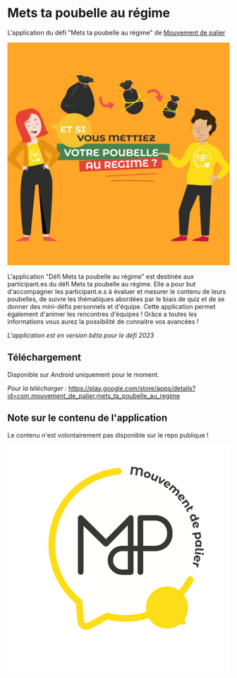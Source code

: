 # Mets ta poubelle au régime

L'application du défi "Mets ta poubelle au régime" de [Mouvement de palier](https://www.mouvementdepalier.fr/)

![assets/logo.jpg](assets/logo.jpg)

L'application "Défi Mets ta poubelle au régime" est destinée aux participant.es du défi Mets ta poubelle au régime. Elle a pour but d'accompagner les participant.e.s à évaluer et mesurer le contenu de leurs poubelles, de suivre les thématiques abordées par le biais de quiz et de se donner des mini-défis personnels et d'équipe. Cette application permet également d'animer les rencontres d'équipes !
Grâce a toutes les informations vous aurez la possibilité de connaitre vos avancées !

*L'application est en version bêta pour le défi 2023*

## Téléchargement
Disponible sur Android uniquement pour le moment.

*Pour la télécharger :*
https://play.google.com/store/apps/details?id=com.mouvement_de_palier.mets_ta_poubelle_au_regime

## Note sur le contenu de l'application
Le contenu n'est volontairement pas disponible sur le repo publique !

![assets/mdp_logo.png](assets/mdp_logo.png)